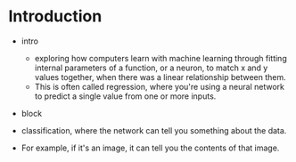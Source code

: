# Introduction


* intro
  * exploring how computers learn with machine learning through fitting internal parameters of a function, or a neuron, to match x and y values together, when there was a linear relationship between them.
  * This is often called regression, where you're using a neural network to predict a single value from one or more inputs.

* block
 * classification, where the network can tell you something about the data.
 * For example, if it's an image, it can tell you the contents of that image.



